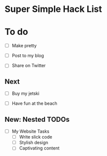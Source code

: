 Super Simple Hack List
===

# To do
- [ ] Make pretty
- [ ] Post to my blog
- [ ] Share on Twitter


## Next
- [ ] Buy my jetski
- [ ] Have fun at the beach


## New: Nested TODOs
- [ ] My Website Tasks
    - [ ] Write slick code
    - [ ] Stylish design 
    - [ ] Captivating content
